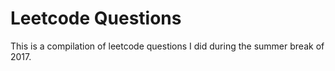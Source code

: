 # Leetcode Questions

This is a compilation of leetcode questions I did during the summer break of 2017. 
